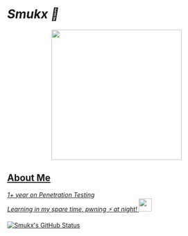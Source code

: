 
# *Smukx 🐲*

<p align="center">
<!-- <a href ="https://smukx.github.io"><img src="https://raw.githubusercontent.com/Whitecat18/Whitecat18/main/files/Banner.gif"</a> 
   --->
    <a href ="https://smukx.github.io"><img src="https://thumbs.gfycat.com/AmpleSecondhandCoqui-size_restricted.gif" height=300</a> 
  <!-- <a href="https://smukx.github.io"><img src="https://1.bp.blogspot.com/-lKJKpqe85y4/XVVYr9-WHRI/AAAAAAAAB9M/-h245-Fg-nYbZqvO0RV0tlfhxQ8sqvEawCLcBGAs/s1600/Sampler.gif" >-->
   </p>


     
                                                                                                                              
<!--
## 👨‍💻 Smukx's Lair 👨‍💻
👋 Greetings, fellow geeks! I'm an self-proclaimed programmer , pentester , hacker , Network Analyst and Machine Learner ⚙️ 
-->
## About Me

<p><em>1+ year on Penetration Testing<br>
  Learning in my spare time, pwning ⚡ at night! <img src="https://media.giphy.com/media/WUlplcMpOCEmTGBtBW/giphy.gif" width="30"> 
</em></p>
<!--
## Projects

💻 My GitHub repository is where I showcase some of my best work. Here are a few recent projects that I'm particularly proud of:

- PROJECT 1 -> <a href="https://github.com/Whitecat18/Ps-script-for-Hackers-and-Pentesters" > Powershell for Hackers and Pentesters 👨‍💻<a/>
- PROJECT 2 -> <a href="https://github.com/Whitecat18/VoxBot-Ai" target="_blank"> VoxBot-Ai 🤖</a>
- PROJECT 3 -> <a href="https://github.com/Whitecat18/javahexor" > Javahexor 📍 <a/>
- PROJECT 4 -> <a href="https://github.com/Whitecat18/Windows-10-Activator" > Windows 10 Activation Tool ⚙️ </a>

🔓 All of my code is open-source, so feel free to take a peek and use it for your own nefarious purposes. 😈

## Connect with Me

📱  Visit My article page , where i will be post often <a href="https://smukx.github.io/" > Click Here </a> 💬<br><br> 
  
 
[![Twitter](https://img.shields.io/badge/Twitter-%231DA1F2.svg?logo=Twitter&logoColor=white)](https://twitter.com/Smukx07)
 --> 
  
  ![](https://komarev.com/ghpvc/?username=Whitecat18&label=Profile+Viewers&color=red)

  <!--
## Follow Me on GitHub

👀 If you want to stay up-to-date with my latest hacks and code, be sure to follow me on GitHub. Who knows, maybe you'll learn a thing or two and become a pro one day. 😉 

That's all for now. Stay geeky, my friends. 🤘
-->
![Smukx's GitHub Status](https://github-readme-stats.vercel.app/api?username=Whitecat18&show_icons=true&theme=radical&hide=issues,contribs)


  <!--
  <br>
 <h2>Upcoming Projects 💻 </h2>
 - Powershell scrips for hackers and pentesters <br>
 - Undetectable Payload For Windows Systems.

  <!--
  ## Some Inspired Quotes 📜✍️:
  
  Talk is Cheap , Show me The Code ~ Linus Torvalds
  
  In the realm of 1s and 0s, where logic weaves a tapestry of algorithms, the code whisperers dwell, 
  decrypting the symphony of bytes, sculpting worlds from the ether ~ Smukx

  Amidst the lines of code, my essence thrives. No need for grand claims or boastful proclamations. Let my source code speak, revealing the intricate symphony of my being,       whispering my true prowess to those who seek. ~ Smukx 
 -->


